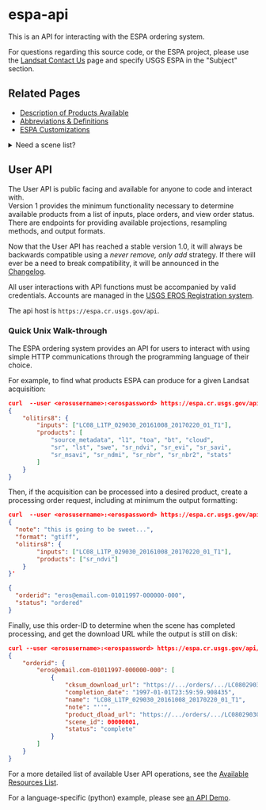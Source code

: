 # espa-api

This is an API for interacting with the ESPA ordering system. 

For questions regarding this source code, or the ESPA project, please use the
[Landsat Contact Us](https://landsat.usgs.gov/contactus.php) page and specify
USGS ESPA in the "Subject" section.

## Related Pages
* [Description of Products Available](docs/AVAILABLE-PRODUCTS.md)
* [Abbreviations & Definitions](docs/TERMS.md)
* [ESPA Customizations](docs/CUSTOMIZATION.md)

<details>
<summary>Need a scene list?</summary>
The USGS EROS offers two resources for finding valid scene acquisitions:

1. [USGS/EROS Inventory Service API](https://earthexplorer.usgs.gov/inventory/documentation)
1. [Entire Collection of Metadata](https://landsat.usgs.gov/download-entire-collection-metadata)
</details>

## User API
The User API is public facing and available for anyone to code and interact with.  
Version 1 provides the minimum functionality necessary to determine available 
products from a list of inputs, place orders, and view order status. There are 
endpoints for providing available projections, resampling methods, and output formats.

Now that the User API has reached a stable version 1.0, it will always be 
backwards compatible using a _never remove, only add_ strategy. If there will 
ever be a need to break compatibility, it will be announced in the 
[Changelog](CHANGELOG.md).

All user interactions with API functions must be accompanied by valid credentials. 
Accounts are managed in the [USGS EROS Registration system](https://ers.cr.usgs.gov/register/).

The api host is `https://espa.cr.usgs.gov/api`. 

### Quick Unix Walk-through

The ESPA ordering system provides an API for users to interact with using
simple HTTP communications through the programming language of their choice.

For example, to find what products ESPA can produce for a given Landsat 
acquisition: 
```json
curl  --user <erosusername>:<erospassword> https://espa.cr.usgs.gov/api/v0/available-products/LC08_L1TP_029030_20161008_20170220_01_T1
{
    "olitirs8": {
        "inputs": ["LC08_L1TP_029030_20161008_20170220_01_T1"], 
        "products": [
            "source_metadata", "l1", "toa", "bt", "cloud", 
            "sr", "lst", "swe", "sr_ndvi", "sr_evi", "sr_savi",
            "sr_msavi", "sr_ndmi", "sr_nbr", "sr_nbr2", "stats"
        ]
    }
}
```

Then, if the acquisition can be processed into a desired product, create a 
processing order request, including at minimum the output formatting:
```json
curl  --user <erosusername>:<erospassword> https://espa.cr.usgs.gov/api/v0/order -d '
{
  "note": "this is going to be sweet...",
  "format": "gtiff",
  "olitirs8": {
        "inputs": ["LC08_L1TP_029030_20161008_20170220_01_T1"], 
        "products": ["sr_ndvi"]
    }
}'

{
  "orderid": "eros@email.com-01011997-000000-000",
  "status": "ordered"
}
```

Finally, use this order-ID to determine when the scene has completed processing, 
and get the download URL while the output is still on disk:
```json
curl --user <erosusername>:<erospassword> https://espa.cr.usgs.gov/api/v0/item-status/eros@email.com-01011997-000000-000/LC08_L1TP_029030_20161008_20170220_01_T1
{
    "orderid": {
        "eros@email.com-01011997-000000-000": [
            {
                "cksum_download_url": "https://.../orders/.../LC080290302016100801T1-SC20170329224231.md5",
                "completion_date": "1997-01-01T23:59:59.908435",
                "name": "LC08_L1TP_029030_20161008_20170220_01_T1",
                "note": "''",
                "product_dload_url": "https://.../orders/.../LC080290302016100801T1-SC20170329224231.tar.gz",
                "scene_id": 00000001,
                "status": "complete"
            }
        ]
    }
}
```

For a more detailed list of available User API operations, see the 
[Available Resources List](docs/API-RESOURCES-LIST.md). 

For a language-specific (python) example, please see [an API Demo](examples/api_demo.py). 

